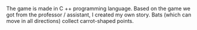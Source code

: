 The game is made in C ++ programming language. 
Based on the game we got from the professor / assistant, I created my own story. 
Bats (which can move in all directions) collect carrot-shaped points.
